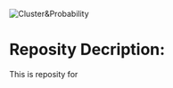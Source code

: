 ![Cluster&Probability](https://raw.githubusercontent.com/chinchangkuo/RICNN_Cluster_classification/master/New_1.png)
# Reposity Decription:
This is reposity for 

